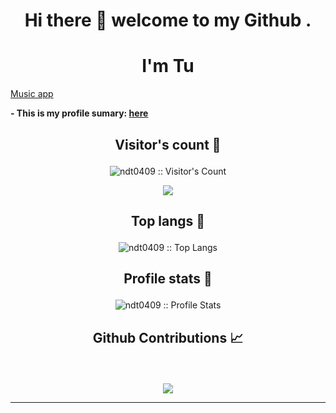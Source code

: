 <h1 align="center">Hi there 👋 welcome to my Github .</h1>
<h1 align="center">I'm Tu </h1>

[Music app](https://ndt0409.github.io/MusicApp)

**- This is my profile sumary: [here](https://profile-summary-for-github.com/user/ndt0409)**

## <p align="center">Visitor's count :eyes:</p>

<p align="center"><img src="https://profile-counter.glitch.me/{ndt0409}/count.svg" alt="ndt0409 :: Visitor's Count" /></p>

<p align='center'>
<img src="https://github-profile-trophy.vercel.app/?username=ndt0409&theme=tokyonight&row=2&column=4">
</p>

## <p align="center">Top langs :tongue:</p>

<p align="center"><img src="https://github-readme-stats.vercel.app/api/top-langs/?username=ndt0409&langs_count=10&theme=tokyonight&layout=compact" alt="ndt0409 :: Top Langs" /></p>

## <p align="center">Profile stats :musical_keyboard:</p>

<p align="center"><img src="https://github-readme-stats.vercel.app/api?username=ndt0409&show_icons=true&theme=tokyonight" alt="ndt0409 :: Profile Stats" /></p>

## <p align="center">Github Contributions 📈</p>
<br>
<p align='center'>
<img src="https://activity-graph.herokuapp.com/graph?username=ndt0409&theme=react-dark&hide_border=true">
<p>

<hr>
<br>

<!-- <p align="center"><img src="https://thumbs.gfycat.com/GoodnaturedFondGaur-size_restricted.gif" alt="Synthwave" height="300" width="500"></p> -->
